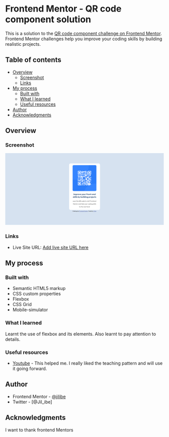 # Frontend Mentor - QR code component solution

This is a solution to the [QR code component challenge on Frontend Mentor](https://www.frontendmentor.io/challenges/qr-code-component-iux_sIO_H). Frontend Mentor challenges help you improve your coding skills by building realistic projects. 

## Table of contents

- [Overview](#overview)
  - [Screenshot](#screenshot)
  - [Links](#links)
- [My process](#my-process)
  - [Built with](#built-with)
  - [What I learned](#what-i-learned)
  - [Useful resources](#useful-resources)
- [Author](#author)
- [Acknowledgments](#acknowledgments)

## Overview

### Screenshot
![](./images/screenshot_web.png)

### Links
- Live Site URL: [Add live site URL here](https://github.com/jilibe/qr-code-component-main)

## My process

### Built with

- Semantic HTML5 markup
- CSS custom properties
- Flexbox
- CSS Grid
- Mobile-simulator

### What I learned

Learnt the use of flexbox and its elements.
Also learnt to pay attention to details.

### Useful resources

- [Youtube](https://www.youtube.com) - This helped me. I really liked the teaching pattern and will use it going forward.

## Author
- Frontend Mentor - [@jilibe](https://www.frontendmentor.io/profile/jilibe)
- Twitter - [@Jil_ibe]

## Acknowledgments

I want to thank frontend Mentors
